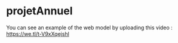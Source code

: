 # projetAnnuel

You can see an example of the web model by uploading this video :
https://we.tl/t-V9xXqejshl
